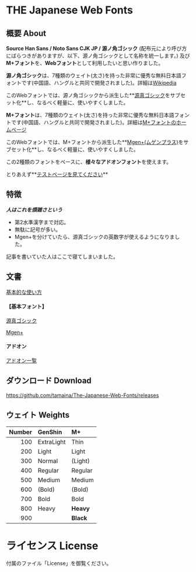# THE Japanese Web Fonts

## 概要 About

**Source Han Sans / Noto Sans CJK JP / 源ノ角ゴシック** (配布元により呼び方にばらつきがありますが、以下、源ノ角ゴシックとして名称を統一します。) 及び **M+フォント**を、**Webフォント**として利用したいと思い作りました。

**源ノ角ゴシック**は、7種類のウェイト(太さ)を持った非常に優秀な無料日本語フォントです(中国語、ハングルと共同で開発されました)。詳細は[Wikipedia](https://ja.wikipedia.org/wiki/Source_Han_Sans)

このWebフォントでは、源ノ角ゴシックから派生した**[源真ゴシック](http://jikasei.me/font/genshin/)をサブセット化**し、なるべく軽量に、使いやすくしました。

**M+フォント**は、7種類のウェイト(太さ)を持った非常に優秀な無料日本語フォントです(中国語、ハングルと共同で開発されました)。詳細は[M+フォントのホームページ](http://mplus-fonts.osdn.jp/)

このWebフォントでは、M+フォントから派生した**[Mgen+(ムゲンプラス)](http://jikasei.me/font/mgenplus/)をサブセット化**し、なるべく軽量に、使いやすくしました。

この2種類のフォントをベースに、**様々なアドオンフォント**を使えます。

とりあえず**[テストページを見てください](https://tamaina.github.io/The-Japanese-Web-Fonts/)**

## 特徴

***人はこれを煩雑さという***

- 第2水準漢字まで対応。
- 無駄に記号が多い。
- Mgen+を分けていたら、源真ゴシックの英数字が使えるようになりました。

記事を書いていた人はここで寝てしまいました。

## 文書

[基本的な使い方](HowToSet.md)

#### 【基本フォント】

[源真ゴシック](Gen.md)

[Mgen+](Mplus.md)

#### アドオン

[アドオン一覧](Addons.md)

## ダウンロード Download

https://github.com/tamaina/The-Japanese-Web-Fonts/releases

## ウェイト Weights

|Number|GenShin    |M+       |
|-----:|:----------|:--------|
|100   |ExtraLight |Thin     |
|200   |Light      |Light    |
|300   |Normal     |(Light)  |
|400   |Regular    |Regular  |
|500   |Medium     |Medium   |
|600   |(Bold)     |(Bold)   |
|700   |Bold       |Bold     |
|800   |Heavy      |**Heavy**|
|900   |           |**Black**|

# ライセンス License

付属のファイル「License」を御覧ください。
